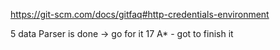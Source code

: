https://git-scm.com/docs/gitfaq#http-credentials-environment


5 data Parser is done -> go for it
17 A* - got to finish it